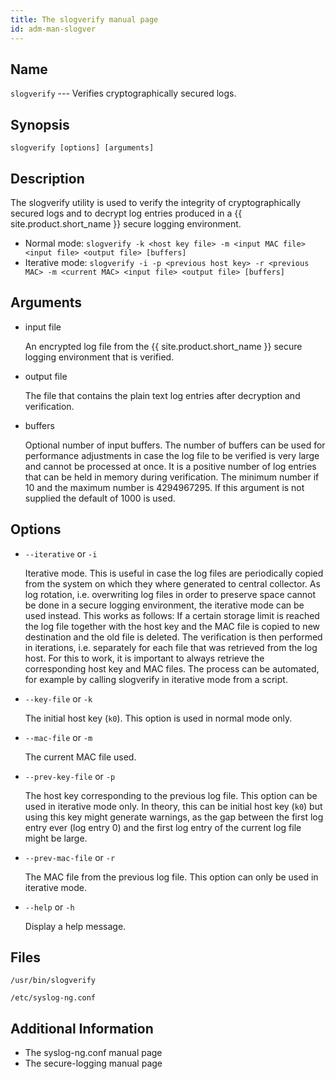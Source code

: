```yaml
---
title: The slogverify manual page
id: adm-man-slogver
---
```


## Name

`slogverify` --- Verifies cryptographically secured logs.

## Synopsis

```
slogverify [options] [arguments]
```

## Description

The slogverify utility is used to verify the integrity of cryptographically secured logs and to decrypt log entries produced in a {{ site.product.short_name }} secure logging environment.

* Normal mode:
    `slogverify -k <host key file> -m <input MAC file> <input file> <output file> [buffers]`
* Iterative mode:
    `slogverify -i -p <previous host key> -r <previous MAC> -m <current MAC> <input file> <output file> [buffers]`

## Arguments

* input file

    An encrypted log file from the {{ site.product.short_name }} secure logging environment that is verified.
* output file

    The file that contains the plain text log entries after decryption and verification.
* buffers

    Optional number of input buffers. The number of buffers can be used for performance adjustments in case the log file to be verified is very large and cannot be processed at once. It is a positive number of log entries that can be held in memory during verification. The minimum number if 10 and the maximum number is 4294967295. If this argument is not supplied the default of 1000 is used.

## Options

* `--iterative` or `-i`

    Iterative mode. This is useful in case the log files are periodically copied from the system on which they where generated to central collector. As log rotation, i.e. overwriting log files in order to preserve space cannot be done in a secure logging environment, the iterative mode can be used instead. This works as follows: If a certain storage limit is reached the log file together with the host key and the MAC file is copied to new destination and the old file is deleted. The verification is then performed in iterations, i.e. separately for each file that was retrieved from the log host. For this to work, it is important to always retrieve the corresponding host key and MAC files. The process can be automated, for example by calling slogverify in iterative mode from a script.

* `--key-file` or `-k`

    The initial host key (`k0`). This option is used in normal mode only.

* `--mac-file` or `-m`

    The current MAC file used.

* `--prev-key-file` or `-p`

    The host key corresponding to the previous log file. This option can be used in iterative mode only. In theory, this can be initial host key (`k0`) but using this key might generate warnings, as the gap between the first log entry ever (log entry 0) and the first log entry of the current log file might be large.

* `--prev-mac-file` or `-r`

    The MAC file from the previous log file. This option can only be used in iterative mode.

* `--help` or `-h`

    Display a help message.

## Files

`/usr/bin/slogverify`

`/etc/syslog-ng.conf`

## Additional Information

* The syslog-ng.conf manual page
* The secure-logging manual page 